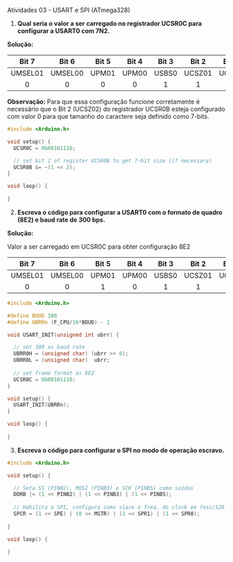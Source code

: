 Atividades 03 - USART e SPI (ATmega328)

1) **Qual seria o valor a ser carregado no registrador UCSR0C para configurar a USART0 com 7N2.**

**Solução:**
    
|  Bit 7  |  Bit 6  | Bit 5 | Bit 4 | Bit 3 |  Bit 2 | Bit 1 |  Bit 0 |
|:-------:|:-------:|:-----:|:-----:|:-----:|:------:|:-----:|:------:|
| UMSEL01 | UMSEL00 | UPM01 | UPM00 | USBS0 | UCSZ01 | UCSZ0 | UCPOL0 |
|    0    |    0    |   0   |   0   |   1   |    1   |   0   |    0   | 

**Observação:** Para que essa configuração funcione corretamente é necessário que o Bit 2 (UCSZ02) do registrador UCSR0B esteja configurado com valor 0 para que  tamanho do caractere seja definido como 7-bits. 

```c++
#include <Arduino.h>

void setup() {
  UCSR0C = 0b00101110;

  // set bit 2 of register UCSR0B to get 7-bit size (if necessary)
  UCSR0B &= ~(1 << 2);    
}

void loop() {
  
}
```

2) **Escreva o código para configurar a USART0 com o formato de quadro (8E2) e baud rate de 300 bps.**

**Solução:**

Valor a ser carregado em UCSR0C para obter configuração 8E2     

|  Bit 7  |  Bit 6  | Bit 5 | Bit 4 | Bit 3 |  Bit 2 | Bit 1 |  Bit 0 |
|:-------:|:-------:|:-----:|:-----:|:-----:|:------:|:-----:|:------:|
| UMSEL01 | UMSEL00 | UPM01 | UPM00 | USBS0 | UCSZ01 | UCSZ0 | UCPOL0 |
|    0    |    0    |   1   |   0   |   1   |    1   |   1   |    0   |



```c++
#include <Arduino.h>

#define BOUD 300
#define UBRRn (F_CPU/16*BOUD) - 1

void USART_INIT(unsigned int ubrr) {

  // set 300 as baud rate
  UBRR0H = (unsigned char) (ubrr >> 8); 
  UBRR0L = (unsigned char)  ubrr; 
  
  // set frame format as 8E2
  UCSR0C = 0b00101110;
}

void setup() {
  USART_INIT(UBRRn);
}

void loop() {
  
}
```

3) **Escreva o código para configurar o SPI no modo de operação escravo.**

```c++
#include <Arduino.h>

void setup() {

  // Seta SS (PINB2), MOSI (PINB3) e SCK (PINB5) como saídas
  DDRB |= (1 << PINB2) | (1 << PINB3) | (1 << PINB5);
  
  // Habilita a SPI, configura como slave e freq. do clock em fosc/128
  SPCR = (1 << SPE) | (0 << MSTR) | (1 << SPR1) | (1 << SPR0);
  
}

void loop() {
  
}
```